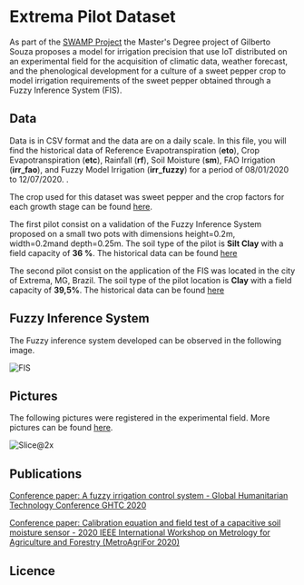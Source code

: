 # Extrema Pilot Dataset
 
  As part of the  [SWAMP Project](http://swamp-project.org) the Master's Degree project  of Gilberto Souza proposes a model for irrigation precision that use IoT distributed on an experimental field for the acquisition of climatic data, weather forecast, and the phenological development for a culture of a sweet pepper crop to model irrigation requirements of the sweet pepper obtained through a Fuzzy Inference System (FIS). 

  ## Data

 Data is in CSV format and the data are on a daily scale. 
 In this file, you will find the historical data of Reference Evapotranspiration (**eto**), Crop Evapotranspiration (**etc**), Rainfall (**rf**), Soil Moisture (**sm**), FAO Irrigation (**irr_fao**), and Fuzzy Model Irrigation (**irr_fuzzy**) for a period of 08/01/2020 to 12/07/2020. .

 The crop used for this dataset was sweet pepper and the crop factors for each growth stage can be found [here](https://github.com/IIoT-Fei/Extrema-Pilot-Repository/tree/master/datasets/Sweet%20Paper%20Crop%20Coefficients).

The first pilot consist on a validation of the Fuzzy Inference System proposed on a small two  pots  with  dimensions  height=0.2m,  width=0.2mand  depth=0.25m. The soil type of the pilot is **Silt Clay** with a field capacity of **36 %**. The historical data can be found [here](https://github.com/IIoT-Fei/Extrema-Pilot-Repository/tree/master/datasets/Nova%20Petropolis%20Data)

The second pilot consist on the application of the FIS was located in the city of Extrema, MG, Brazil. The soil type of the pilot location is **Clay** with a field capacity of **39,5%**. The historical data can be found [here](https://github.com/IIoT-Fei/Extrema-Pilot-Repository/tree/master/datasets/Extrema%20Pilot%20Data)

## Fuzzy Inference System

The Fuzzy inference system developed can be observed in the following image.

![FIS](https://user-images.githubusercontent.com/9273551/102410500-63330400-3fcf-11eb-9fd2-aceaa2d04ace.jpg)

## Pictures

The following pictures were registered in the experimental field. More pictures can be found [here](https://github.com/IIoT-Fei/Extrema-Pilot-Repository/tree/master/Pilot%20Photos).

![Slice@2x](https://user-images.githubusercontent.com/9273551/102412625-7eebd980-3fd2-11eb-88f0-2d36d40fa2d8.png)


## Publications

[Conference paper: A fuzzy irrigation control system -  Global Humanitarian Technology Conference GHTC 2020](https://www.researchgate.net/publication/345724334_A_fuzzy_irrigation_control_system)

[Conference paper: Calibration equation and field test of a capacitive soil moisture sensor -  2020 IEEE International Workshop on Metrology for Agriculture and Forestry (MetroAgriFor 2020)](https://ieeexplore.ieee.org/document/9277634)

## Licence


